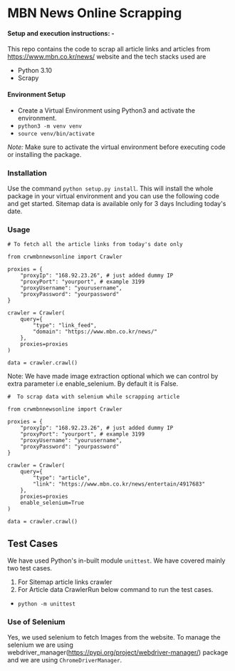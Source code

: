 # MBN News Online Scrapping

#### Setup and execution instructions: - 

This repo contains the code to scrap all article links and articles from https://www.mbn.co.kr/news/ website and the tech stacks used are
- Python 3.10
- Scrapy


#### Environment Setup

- Create a Virtual Environment using Python3 and activate the environment.
- `python3 -m venv venv`
- `source venv/bin/activate`

*Note:* Make sure to activate the virtual environment before executing code or installing the package.

### Installation

Use the command `python setup.py install`. This will install the whole package in your virtual environment and you can use the following code and get started.
Sitemap data is available only for 3 days Including today's date.
### Usage
```
# To fetch all the article links from today's date only

from crwmbnnewsonline import Crawler

proxies = {
    "proxyIp": "168.92.23.26", # just added dummy IP
    "proxyPort": "yourport", # example 3199
    "proxyUsername": "yourusername",
    "proxyPassword": "yourpassword"
}

crawler = Crawler(
    query={
        "type": "link_feed",
        "domain": "https://www.mbn.co.kr/news/"
    },
    proxies=proxies
)

data = crawler.crawl()
```
Note: We have made image extraction optional which we can control by extra parameter i.e enable_selenium. By default it is False.


```
#  To scrap data with selenium while scrapping article

from crwmbnnewsonline import Crawler

proxies = {
    "proxyIp": "168.92.23.26", # just added dummy IP
    "proxyPort": "yourport", # example 3199
    "proxyUsername": "yourusername",
    "proxyPassword": "yourpassword"
}

crawler = Crawler(
    query={
        "type": "article",
        "link": "https://www.mbn.co.kr/news/entertain/4917683"
    },
    proxies=proxies
    enable_selenium=True
)

data = crawler.crawl()
```

## Test Cases
We have used Python's in-built module `unittest`.
We have covered mainly two test cases.
1. For Sitemap article links crawler
2. For Article data CrawlerRun below command to run the test cases.
- `python -m unittest`

### Use of Selenium

Yes, we used selenium to fetch Images from the website. To manage the selenium we are using webdriver_manager(https://pypi.org/project/webdriver-manager/) package and we are using `ChromeDriverManager`.